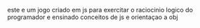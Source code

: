 este e um jogo criado em js para exercitar o raciocinio logico do programador e ensinado conceitos de js e orientaçao a obj
